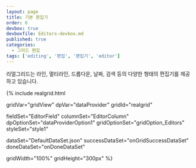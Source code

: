 ```yaml
---
layout: page
title: 기본 편집기
order: 6
devbox: true
devboxfile: Editors-devbox.md
published: true
categories:
  - 그리드 편집
tags: ['editing', '편집', '편집기', 'editor']
---
```


리얼그리드는 라인, 멀티라인, 드롭다운, 날짜, 검색 등의 다양한 형태의 편집기를 제공 하고 있습니다.

<script>
  var onGridSuccessDataSet = function(data, textStatus, jqXHR) {
    dataProvider.setRows(data);
  }
  var onDoneDataSet = function() {
    var CustomerNames = ["ALFKI", "ANATR", "ANTON", "AROUT", "BERGS", "BLAUS", "BLONP", "BOLID", "BONAP", "BOTTM", "BSBEV", "CACTU", "CENTC", "CHOPS", "COMMI", "CONSH", "DRACD", "DUMON", "EASTC", "ERNSH", "FAMIA", "FISSA", "FOLIG", "FOLKO", "FRANK", "FRANR", "FRANS", "FURIB", "GALED", "GODOS", "GOURL", "GREAL", "GROSR", "HANAR", "HILAA", "HUNGC", "HUNGO", "ISLAT", "KOENE", "LACOR", "LAMAI", "LAUGB", "LAZYK", "LEHMS", "LETSS", "LILAS", "LINOD", "LONEP", "MAGAA", "MAISD", "MEREP", "MORGK", "NORTS", "OCEAN", "OLDWO", "OTTIK", "PARIS", "PERIC", "PICCO", "PRINI", "QUEDE", "QUEEN", "QUICK", "RANCH", "RATTC", "REGGC", "RICAR", "RICSU", "ROMEY", "SANTG", "SAVEA", "SEVES", "SIMOB", "SPECD", "SPLIR", "SUPRD", "THEBI", "THECR", "TOMSP", "TORTU", "TRADH", "TRAIH", "VAFFE", "VICTE", "VINET", "WANDK", "WARTH", "WELLI", "WHITC", "WILMK", "WOLZA"];

    gridView.onEditSearch = function (grid, index, text) {
        console.log("onEditSearch:" + index.itemIndex + "," + index.column + ", " + text);
        var items = CustomerNames.filter(function (str) {
            return str.indexOf(text) == 0;
        });
        grid.fillEditSearchItems(index.column, text, items);
    };

    gridView.setValue(0, "Quantity", 1200.12);
    gridView.setValue(1, "Quantity", 123433.144);
    gridView.setValue(2, "Quantity", 200.12);
    gridView.setValue(3, "Quantity", 423453.92);
    gridView.setValue(3, "Quantity", 150.0);
    gridView.setValue(3, "Quantity", 10.62);

    dataProvider.clearRowStates();

  }
</script>

{% include realgrid.html

  gridVar="gridView"
  dpVar="dataProvider"
  gridId="realgrid"

  fieldSet="EditorField"
  columnSet="EditorColumn"
  dpOptionSet="dataProviderOption1"
  gridOptionSet="gridOption_Editors"
  styleSet="style1"

  dataSet="DefaultDataSet.json"
  successDataSet="onGridSuccessDataSet"
  doneDataSet="onDoneDataSet"

  gridWidth="100%"
  gridHeight="300px" %}